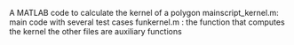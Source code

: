 A MATLAB code to calculate the kernel of a polygon
mainscript_kernel.m: main code with several test cases
funkernel.m : the function that computes the kernel
the other files are auxiliary functions 
